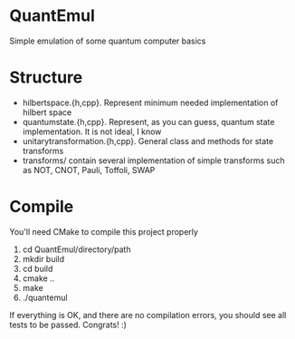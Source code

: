 QuantEmul
=========

Simple emulation of some quantum computer basics

Structure
=========
- hilbertspace.{h,cpp}. Represent minimum needed implementation of hilbert space
- quantumstate.{h,cpp}. Represent, as you can guess, quantum state implementation. It is not ideal, I know
- unitarytransformation.{h,cpp}. General class and methods for state transforms
- transforms/ contain several implementation of simple transforms such as NOT, CNOT, Pauli, Toffoli, SWAP

Compile
=======
You'll need CMake to compile this project properly

1. cd QuantEmul/directory/path
2. mkdir build
3. cd build
4. cmake ..
5. make
6. ./quantemul

If everything is OK, and there are no compilation errors, you should see all tests to be passed. Congrats! :)
